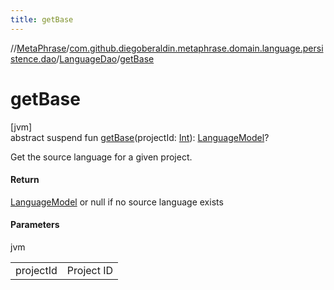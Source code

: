 ```yaml
---
title: getBase
---
```

//[MetaPhrase](../../../index.html)/[com.github.diegoberaldin.metaphrase.domain.language.persistence.dao](../index.html)/[LanguageDao](index.html)/[getBase](get-base.html)



# getBase



[jvm]\
abstract suspend fun [getBase](get-base.html)(projectId: [Int](https://kotlinlang.org/api/latest/jvm/stdlib/kotlin/-int/index.html)): [LanguageModel](../../com.github.diegoberaldin.metaphrase.domain.language.data/-language-model/index.html)?



Get the source language for a given project.



#### Return



[LanguageModel](../../com.github.diegoberaldin.metaphrase.domain.language.data/-language-model/index.html) or null if no source language exists



#### Parameters


jvm

| | |
|---|---|
| projectId | Project ID |




